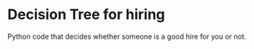 # Decision Tree for hiring
Python code that decides whether someone is a good hire for you or not. 

